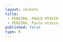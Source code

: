 ```yaml
---
layout: verbete
title:
 - PEREIRA, PAULO OTAVIO
 - PEREIRA, Paulo otávio
published: false
type: R
---
```


